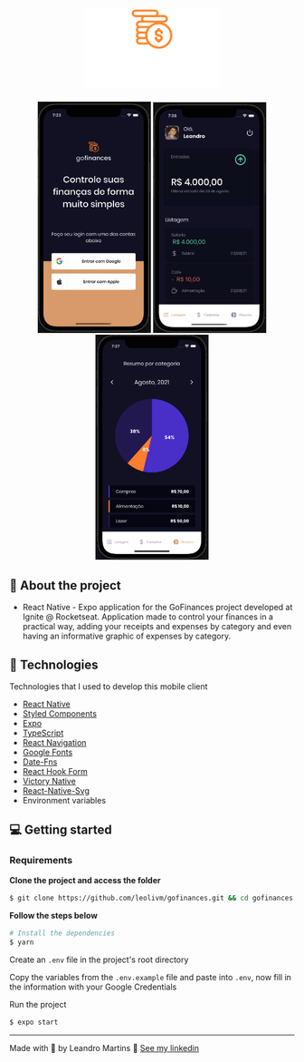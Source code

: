 <h1 align="center">
    <img alt="GoFinances-Logo" title="GoFinances" src=".github/assets/logo.svg" />
</h1>

<p align="center">
  <img alt="letmeask" src=".github/assets/home.png" width="200" heigth="416" /> 
  <img alt="letmeask" src=".github/assets/home-2.png" width="200" heigth="416" /> 
  <img alt="letmeask" src=".github/assets/home-3.png" width="200" heigth="416" /> 
</p>

## :bookmark: About the project

- React Native - Expo application for the GoFinances project developed at Ignite @ Rocketseat.
  Application made to control your finances in a practical way, adding your receipts and expenses by category and even having an informative graphic of expenses by category.

## 🚀 Technologies

Technologies that I used to develop this mobile client

- [React Native](https://reactnative.dev/)
- [Styled Components](https://styled-components.com/)
- [Expo](https://expo.io/)
- [TypeScript](https://www.typescriptlang.org/)
- [React Navigation](https://reactnavigation.org/)
- [Google Fonts](https://fonts.google.com/)
- [Date-Fns](https://date-fns.org/)
- [React Hook Form](https://react-hook-form.com/)
- [Victory Native](https://formidable.com/open-source/victory/)
- [React-Native-Svg](https://www.npmjs.com/package/react-native-svg)
- Environment variables

## 💻 Getting started

### Requirements

**Clone the project and access the folder**

```bash
$ git clone https://github.com/leolivm/gofinances.git && cd gofinances
```

**Follow the steps below**

```bash
# Install the dependencies
$ yarn
```

Create an `.env` file in the project's root directory

Copy the variables from the `.env.example` file and paste into `.env`, now fill in the information with your Google Credentials

Run the project

```bash
$ expo start
```

---

Made with 💜 by Leandro Martins 👋 [See my linkedin](https://www.linkedin.com/in/leandro-martins-0640921a4/)
